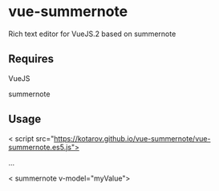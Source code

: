 # vue-summernote

Rich text editor for VueJS.2 based on summernote

## Requires

VueJS

summernote

## Usage

< script src="https://kotarov.github.io/vue-summernote/vue-summernote.es5.js"></script>

...

< summernote v-model="myValue"></summernote>
